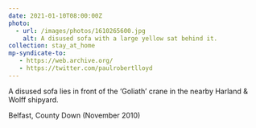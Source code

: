 ```yaml
---
date: 2021-01-10T08:00:00Z
photo:
  - url: /images/photos/1610265600.jpg
    alt: A disused sofa with a large yellow sat behind it.
collection: stay_at_home
mp-syndicate-to:
   - https://web.archive.org/
   - https://twitter.com/paulrobertlloyd
---
```

A disused sofa lies in front of the ‘Goliath’ crane in the nearby Harland & Wolff shipyard.

Belfast, County Down (November 2010)

